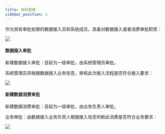 ```yaml
---
title: 审批管理
sidebar_position: 2
---
```


作为具有审批权限的数据接入员和系统成员，具备对数据接入或者消费审批职责：

![](/cookbooks_img/image-1624432496461.png)

#### 数据接入审批

新建数据接入审批：目前为一级审批，由系统管理员审批。

系统管理员将根据数据接入业务信息，审核此次接入流程是否符合接入要求：

![](/cookbooks_img/image-1624432515850.png)

#### 新建数据消费审批

新建数据消费审批：目前为一级审批，由业务负责人审批。

业务审批：由数据接入业务负责人根据接入信息判断此消费是否符合业务要求：

![](/cookbooks_img/image-1624432535541.png)